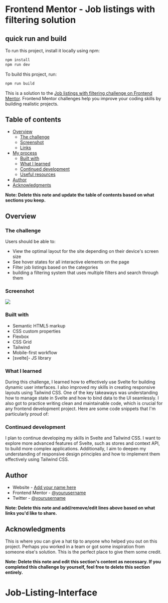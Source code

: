 # Frontend Mentor - Job listings with filtering solution

## quick run and build

To run this project, install it locally using npm:

```bash
npm install
npm run dev
``` 

To build this project, run:

```bash
npm run build
```


This is a solution to the [Job listings with filtering challenge on Frontend Mentor](https://www.frontendmentor.io/challenges/job-listings-with-filtering-ivstIPCt). Frontend Mentor challenges help you improve your coding skills by building realistic projects. 

## Table of contents

- [Overview](#overview)
  - [The challenge](#the-challenge)
  - [Screenshot](#screenshot)
  - [Links](#links)
- [My process](#my-process)
  - [Built with](#built-with)
  - [What I learned](#what-i-learned)
  - [Continued development](#continued-development)
  - [Useful resources](#useful-resources)
- [Author](#author)
- [Acknowledgments](#acknowledgments)

**Note: Delete this note and update the table of contents based on what sections you keep.**

## Overview

### The challenge

Users should be able to:

- View the optimal layout for the site depending on their device's screen size
- See hover states for all interactive elements on the page
- Filter job listings based on the categories
- building a filtering system that uses multiple filters and search through them

### Screenshot

![](./screenshot.jpg)


### Built with

- Semantic HTML5 markup
- CSS custom properties
- Flexbox
- CSS Grid
- Tailwind
- Mobile-first workflow
- [svelte]- JS library


### What I learned

During this challenge, I learned how to effectively use Svelte for building dynamic user interfaces. I also improved my skills in creating responsive layouts using Tailwind CSS. One of the key takeaways was understanding how to manage state in Svelte and how to bind data to the UI seamlessly.
I also got to practice writing clean and maintainable code, which is crucial for any frontend development project. Here are some code snippets that I'm particularly proud of:

### Continued development

I plan to continue developing my skills in Svelte and Tailwind CSS. I want to explore more advanced features of Svelte, such as stores and context API, to build more complex applications. Additionally, I aim to deepen my understanding of responsive design principles and how to implement them effectively using Tailwind CSS.


## Author

- Website - [Add your name here](https://www.your-site.com)
- Frontend Mentor - [@yourusername](https://www.frontendmentor.io/profile/yourusername)
- Twitter - [@yourusername](https://www.twitter.com/yourusername)

**Note: Delete this note and add/remove/edit lines above based on what links you'd like to share.**

## Acknowledgments

This is where you can give a hat tip to anyone who helped you out on this project. Perhaps you worked in a team or got some inspiration from someone else's solution. This is the perfect place to give them some credit.

**Note: Delete this note and edit this section's content as necessary. If you completed this challenge by yourself, feel free to delete this section entirely.**
# Job-Listing-Interface
